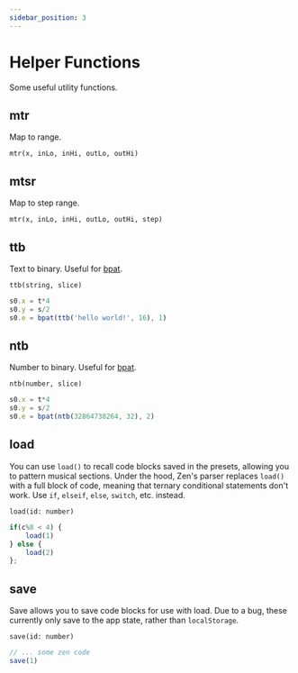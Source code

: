 ```yaml
---
sidebar_position: 3
---
```

# Helper Functions
Some useful utility functions.

## mtr
Map to range.

`mtr(x, inLo, inHi, outLo, outHi)`

## mtsr
Map to step range.

`mtr(x, inLo, inHi, outLo, outHi, step)`

## ttb
Text to binary. Useful for [bpat](/docs/docs/functions/logical-functions).

`ttb(string, slice)`

```js
s0.x = t*4
s0.y = s/2
s0.e = bpat(ttb('hello world!', 16), 1)
```

## ntb
Number to binary. Useful for [bpat](/docs/docs/functions/logical-functions).

`ntb(number, slice)`

```js
s0.x = t*4
s0.y = s/2
s0.e = bpat(ntb(32864738264, 32), 2)
```

## load
You can use `load()` to recall code blocks saved in the presets, allowing you to pattern musical sections. Under the hood, Zen's parser replaces `load()` with a full block of code, meaning that ternary conditional statements don't work. Use `if`, `elseif`, `else`, `switch`, etc. instead.

`load(id: number)`

```js
if(c%8 < 4) {
    load(1)
} else {
    load(2)
};
```

## save
Save allows you to save code blocks for use with load. Due to a bug, these currently only save to the app state, rather than `localStorage`.

`save(id: number)`

```js
// ... some zen code
save(1)
```